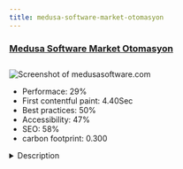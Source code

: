 ```yaml
---
title: medusa-software-market-otomasyon
---
```


<div style="height: 3rem">
  <a href="http://www.medusasoftware.com/"><h3>Medusa Software Market Otomasyon</h3></a>
</div>
<img loading="lazy" src="/images/thumbs/medusasoftware.com.jpg" alt="Screenshot of medusasoftware.com" />
<ul>
  <li>Performace: 29%</li>
  <li>
    First contentful paint:
    4.40Sec
  </li>
  <li>Best practices: 50%</li>
  <li>Accessibility: 47%</li>
  <li>SEO: 58%</li>
  <li>carbon footprint: 0.300</li>
</ul>
<details>
  <summary>Description</summary>
  <p>This web page is designed for software company.
Produces retail automation and software and supplies used devicesBuild on  Joomla! 
This Joomla! site is full responsive and front-end editing. 
Specific SEO efforts to let the content manager customize any SEO elements on any pages.</p>
</details>

